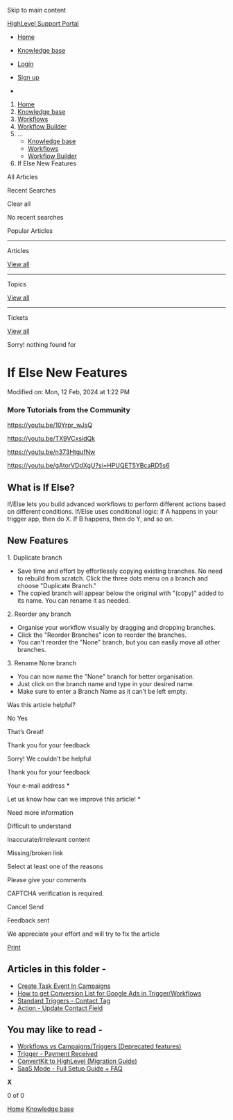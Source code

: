 Skip to main content

[ HighLevel Support Portal ](https://help.gohighlevel.com)

  * [ Home ](/support/home)
  * [ Knowledge base ](/support/solutions)

  * [Login](/support/login)
  * [Sign up](/support/signup)
  * 

  1. [Home](/support/home)
  2. [Knowledge base](/support/solutions)
  3. [Workflows](/support/solutions/48000455132)
  4. [Workflow Builder](/support/solutions/folders/48000678544)
  5. ... 
     * [Knowledge base](/support/solutions)
     * [Workflows](/support/solutions/48000455132)
     * [Workflow Builder](/support/solutions/folders/48000678544)
  6. If Else New Features

All  Articles 

Recent Searches

Clear all

No recent searches

Popular Articles

* * *

Articles

[View all](/support/search/solutions)

* * *

Topics

[View all](/support/search/topics)

* * *

Tickets

[View all](/support/search/tickets)

Sorry! nothing found for   

# If Else New Features

Modified on: Mon, 12 Feb, 2024 at 1:22 PM

### More Tutorials from the Community

<https://youtu.be/10Yrpr_wJsQ>

<https://youtu.be/TX9VCxsidQk>

<https://youtu.be/n373HtgufNw>

<https://youtu.be/gAtorVDdXgU?si=HPUQET5YBcaRD5s6>

## What is If Else?

If/Else lets you build advanced workflows to perform different actions based on different conditions. If/Else uses conditional logic: if A happens in your trigger app, then do X. If B happens, then do Y, and so on.

## **New Features**

1\. Duplicate branch

  * Save time and effort by effortlessly copying existing branches. No need to rebuild from scratch. Click the three dots menu on a branch and choose "Duplicate Branch."
  * The copied branch will appear below the original with "(copy)" added to its name. You can rename it as needed.

2\. Reorder any branch

  * Organise your workflow visually by dragging and dropping branches. 
  * Click the "Reorder Branches" icon to reorder the branches.
  * You can't reorder the "None" branch, but you can easily move all other branches.  

3\. Rename None branch

  * You can now name the "None" branch for better organisation. 
  * Just click on the branch name and type in your desired name. 
  * Make sure to enter a Branch Name as it can’t be left empty.

Was this article helpful?

No  Yes 

That’s Great!

Thank you for your feedback

Sorry! We couldn't be helpful

Thank you for your feedback

Your e-mail address *

Let us know how can we improve this article! *

Need more information 

Difficult to understand 

Inaccurate/irrelevant content 

Missing/broken link 

Select at least one of the reasons 

Please give your comments 

CAPTCHA verification is required. 

Cancel  Send 

Feedback sent

We appreciate your effort and will try to fix the article

[Print](javascript:print\(\))

## Articles in this folder -

  * [Create Task Event In Campaigns](/support/solutions/articles/48001147413-create-task-event-in-campaigns)
  * [How to get Conversion List for Google Ads in Trigger/Workflows](/support/solutions/articles/48001203453-how-to-get-conversion-list-for-google-ads-in-trigger-workflows)
  * [Standard Triggers - Contact Tag](/support/solutions/articles/48001213546-standard-triggers-contact-tag)
  * [Action - Update Contact Field](/support/solutions/articles/48001214441-action-update-contact-field)

## You may like to read -

  * [Workflows vs Campaigns/Triggers (Deprecated features)](/support/solutions/articles/48001229927-workflows-vs-campaigns-triggers-deprecated-features-)
  * [Trigger - Payment Received](/support/solutions/articles/155000003534-trigger-payment-received)
  * [ConvertKit to HighLevel (Migration Guide)](/support/solutions/articles/155000003393-convertkit-to-highlevel-migration-guide-)
  * [SaaS Mode - Full Setup Guide + FAQ](/support/solutions/articles/48001184920-saas-mode-full-setup-guide-faq)

**X**

0 of 0 []()

[Home](/support/home) [Knowledge base](/support/solutions)
